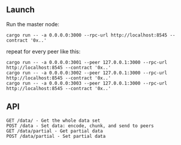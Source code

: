 ## Launch

Run the master node:
```
cargo run -- -a 0.0.0.0:3000 --rpc-url http://localhost:8545 --contract '0x..'
```
repeat for every peer like this:
```
cargo run -- -a 0.0.0.0:3001 --peer 127.0.0.1:3000 --rpc-url http://localhost:8545 --contract '0x..'
cargo run -- -a 0.0.0.0:3002 --peer 127.0.0.1:3000 --rpc-url http://localhost:8545 --contract '0x..'
cargo run -- -a 0.0.0.0:3003 --peer 127.0.0.1:3000 --rpc-url http://localhost:8545 --contract '0x..'
```

## API
```
GET /data/ - Get the whole data set
POST /data - Set data: encode, chunk, and send to peers
GET /data/partial - Get partial data
POST /data/partial - Set partial data
```
